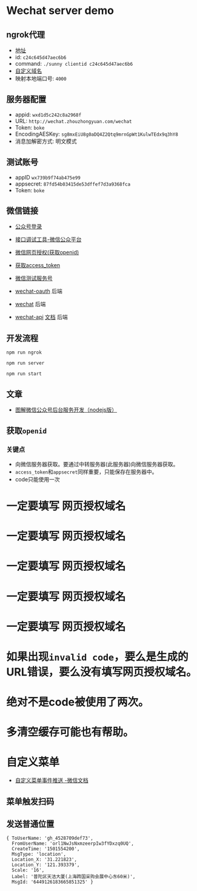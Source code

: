 # Wechat server demo


## ngrok代理

- [地址](https://ngrok.cc/user.html)
- id: `c24c645d47aec6b6`
- command: `./sunny clientid c24c645d47aec6b6`
- [自定义域名](https://domains.google.com)
- 映射本地端口号: `4000`

## 服务器配置
- appid: `wxd1d5c242c8a2968f`
- URL: `http://wechat.zhouzhongyuan.com/wechat`
- Token: `boke`
- EncodingAESKey: `sg8mxEiU8g0aDQ4Z2Qtq9mrnGpWt1KulwTEdx9q3hY8`
- 消息加解密方式: 明文模式

## 测试账号
- appID `wx739b9f74ab475e99`
- appsecret: `87fd54b03415de53dffef7d3a9368fca`
- Token: `boke`

## 微信链接
- [公众号登录](https://mp.weixin.qq.com/)

- [接口调试工具-微信公众平台](https://mp.weixin.qq.com/debug/)

- [微信网页授权(获取openid)](https://mp.weixin.qq.com/wiki?t=resource/res_main&id=mp1421140842)

- [获取access_token](https://mp.weixin.qq.com/wiki?t=resource/res_main&id=mp1421140183)
- [微信测试服务号](https://mp.weixin.qq.com/debug/cgi-bin/sandbox?t=sandbox/login)
- [wechat-oauth](https://github.com/node-webot/wechat-oauth) 后端
- [wechat](https://github.com/node-webot/wechat) 后端
- [wechat-api](https://github.com/node-webot/wechat-api) [文档](http://doxmate.cool/node-webot/wechat-api/api.html) 后端

## 开发流程

```
npm run ngrok
```
```
npm run server
```
```
npm run start
```

## 文章

- [图解微信公众号后台服务开发（nodejs版）](http://imweb.io/topic/56363fbc09e01a534b461ec1)

## 获取`openid`
### 关键点
- 向微信服务器获取。要通过中转服务器(此服务器)向微信服务器获取。
- `access_token`和`appsecret`同样重要，只能保存在服务器中。
- code只能使用一次
# 一定要填写 网页授权域名
# 一定要填写 网页授权域名
# 一定要填写 网页授权域名
# 一定要填写 网页授权域名
# 一定要填写 网页授权域名

# 如果出现`invalid code`，要么是生成的URL错误，要么没有填写网页授权域名。
# 绝对不是code被使用了两次。
# 多清空缓存可能也有帮助。

# 自定义菜单



- [自定义菜单事件推送 -微信文档](https://mp.weixin.qq.com/wiki?t=resource/res_main&id=mp1421141016)

## 菜单触发扫码

## 发送普通位置
```
{ ToUserName: 'gh_4528709def73',
  FromUserName: 'orl1NwJsNxmzeerpIw3fYDxzq0UQ',
  CreateTime: '1501554200',
  MsgType: 'location',
  Location_X: '31.221823',
  Location_Y: '121.393379',
  Scale: '16',
  Label: '普陀区天洁大厦(上海跨国采购会展中心东60米)',
  MsgId: '6449126183665851325' }
```